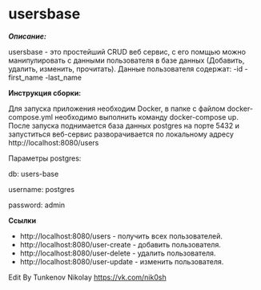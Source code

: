 # usersbase

***Описание:***

usersbase - это простейший CRUD веб сервис, с его помщью можно манипулировать с данными пользователя в базе данных (Добавить, удалить, изменить, прочитать).
Данные пользователя содержат:
-id
-first_name
-last_name


**Инструкция сборки:**

Для запуска приложения необходим Docker, в папке с файлом docker-compose.yml необходимо выполнить команду docker-compose up. 
После запуска поднимается база данных postgres на порте 5432 и запуститься веб-сервис разворачивается по локальному адресу http://localhost:8080/users

Параметры postgres:

db: users-base

username: postgres

password: admin

**Ссылки**
- http://localhost:8080/users - получить всех пользователей.
- http://localhost:8080/user-create - добавить пользователя.
- http://localhost:8080/user-delete - удалить пользователя.
- http://localhost:8080/user-update - изменить пользователя.

Edit By Tunkenov Nikolay 
https://vk.com/nik0sh
